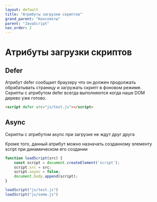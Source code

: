 ```yaml
---
layout: default
title: "Атрибуты загрузки скриптов"
grand_parent: "Конспекты"
parent: "JavaScript"
nav_order: 2
---
```


# Атрибуты загрузки скриптов

## Defer

Атрибут defer сообщает браузеру что он должен продолжать обрабатывать страницу и загружать скрипт в фоновом режиме. Скрипты с атрибутом defer всегда выполняются когда наше DOM дерево уже готово.

```html
<script defer src="js/test.js"></script>
```

## Async

Скрипты с атрибутом async при загрузке не ждут друг друга

Кроме того, данный атрибут можно назначать созданному элементу script при динамическом его создании

```javascript
function loadScript(src) {
    const script = document.createElement('script');
    script.src = src;
    script.async = false;
    document.body.append(script);
}

loadScript("js/test.js")
loadScript("js/some.js")
```